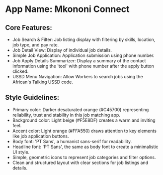 # **App Name**: Mkononi Connect

## Core Features:

- Job Search & Filter: Job listing display with filtering by skills, location, job type, and pay rate.
- Job Detail View: Display of individual job details.
- Simple Job Application: Application submission using phone number.
- Job Apply Details Summarizer: Display a summary of the contact information using the 'tool' with phone number after the apply button clicked.
- USSD Menu Navigation: Allow Workers to search jobs using the African's Talking USSD code.

## Style Guidelines:

- Primary color: Darker desaturated orange (#C45700) representing reliability, trust and stability in this job matching app.
- Background color: Light beige (#F5E8DF) creates a warm and inviting feel.
- Accent color: Light orange (#FFA550) draws attention to key elements like job application buttons.
- Body font: 'PT Sans', a humanist sans-serif for readability.
- Headline font: 'PT Sans', the same as body font to create a minimalistic UI style.
- Simple, geometric icons to represent job categories and filter options.
- Clean and structured layout with clear sections for job listings and details.
